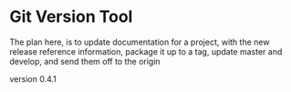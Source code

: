 # Git Version Tool

The plan here, is to update documentation for a project, with the new release reference information, package it up to a tag, update master and develop, and send them off to the origin

version 0.4.1
